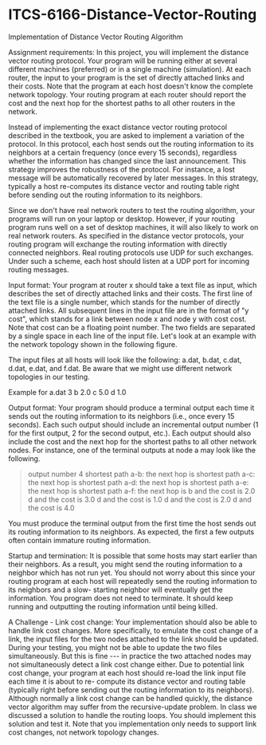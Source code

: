 # ITCS-6166-Distance-Vector-Routing
Implementation of Distance Vector Routing Algorithm


Assignment requirements:
In this project, you will implement the distance vector routing protocol. Your program will be running either at several different machines (preferred) or in a single machine (simulation). At each router, the input to your program is the set of directly attached links and their costs. Note that the program at each host doesn't know the complete network topology. Your routing program at each router should report the cost and the next hop for the shortest paths to all other routers in the network.

Instead of implementing the exact distance vector routing protocol described in the textbook, you are asked to implement a variation of the protocol. In this protocol, each host sends out the routing information to its neighbors at a certain frequency (once every 15 seconds), regardless whether the information has changed since the last announcement. This strategy improves the robustness of the protocol. For instance, a lost message will be automatically recovered by later messages. In this strategy, typically a host re-computes its distance vector and routing table right before sending out the routing information to its neighbors.

Since we don't have real network routers to test the routing algorithm, your programs will run on your laptop or desktop. However, if your routing program runs well on a set of desktop machines, it will also likely to work on real network routers. As specified in the distance vector protocols, your routing program will exchange the routing information with directly connected neighbors. Real routing protocols use UDP for such exchanges. Under such a scheme, each host should listen at a UDP port for incoming routing messages.


Input format:
Your program at router x should take a text file as input, which describes the set of directly attached links and their costs. The first line of the text file is a single number, which stands for the number of directly attached links. All subsequent lines in the input file are in the format of "y cost", which stands for a link between node x and node y with cost cost. Note that cost can be a floating point number. The two fields are separated by a single space in each line of the input file. Let's look at an example with the network topology shown in the following figure.

The input files at all hosts will look like the following: a.dat, b.dat, c.dat, d.dat, e.dat, and f.dat. Be aware that we might use different network topologies in our testing.

Example for a.dat
      3
      b 2.0
      c 5.0
      d 1.0


Output format:
Your program should produce a terminal output each time it sends out the routing information to its neighbors (i.e., once every 15 seconds). Each such output should include an incremental output number (1 for the first output, 2 for the second output, etc.). Each output should also include the cost and the next hop for the shortest paths to all other network nodes. For instance, one of the terminal outputs at node a may look like the following.

> output number 4
shortest path a-b: the next hop is
shortest path a-c: the next hop is
shortest path a-d: the next hop is
shortest path a-e: the next hop is
shortest path a-f: the next hop is
b and the cost is 2.0
d and the cost is 3.0
d and the cost is 1.0
d and the cost is 2.0
d and the cost is 4.0

You must produce the terminal output from the first time the host sends out its routing information to its neighbors. As expected, the first a few outputs often contain immature routing information.


Startup and termination:
It is possible that some hosts may start earlier than their neighbors. As a result, you might send the routing information to a neighbor which has not run yet. You should not worry about this since your routing program at each host will repeatedly send the routing information to its neighbors and a slow- starting neighbor will eventually get the information. You program does not need to terminate. It should keep running and outputting the routing information until being killed.


A Challenge - Link cost change:
Your implementation should also be able to handle link cost changes. More specifically, to emulate the cost change of a link, the input files for the two nodes attached to the link should be updated. During your testing, you might not be able to update the two files simultaneously. But this is fine --- in practice the two attached nodes may not simultaneously detect a link cost change either. Due to potential link cost change, your program at each host should re-load the link input file each time it is about to re- compute its distance vector and routing table (typically right before sending out the routing information to its neighbors).
Although normally a link cost change can be handled quickly, the distance vector algorithm may suffer from the recursive-update problem. In class we discussed a solution to handle the routing loops. You should implement this solution and test it. Note that you implementation only needs to support link cost changes, not network topology changes.
